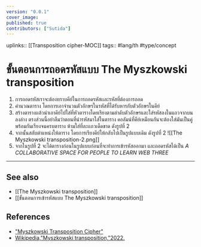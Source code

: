 ```yaml
---
version: "0.0.1"
cover_image:
published: true
contributors: ["Sutida"]
---
```

uplinks:: [[Transposition cipher-MOC]]
tags:: #lang/th #type/concept

# ขั้นตอนการถอดรหัสแบบ The Myszkowski transposition
1. การถอดรหัสเราจะต้องทราบคีย์ในการถอดรหัสเเละรหัสที่ต้องการถอด
2. คำนวณตาราง โดยการเอาจำนวนตัวอักษรในรหัสที่ได้รับหารกับตัวอักษรในคีย์ 
3. สร้างตารางเเล้วนำเอาคีย์ไปใส่ที่หัวตารางโดยเรียงตามลำดับตัวอักษรและใส่รหัสลงในแถวจากบนลงล่าง ตรงส่วนนี้อย่าลืมว่าตอนที่นำรหัสมาใส่ในตาราง คอลัมน์ที่คีย์เหมือนกันจะต้องใส่มันเป็นคู่พร้อมกันเรียงจนครบตาราง ห้ามใส่ที่ละเเถวเด็ดขาด ดังรูปที่ 2
4. จากนั้นสลับตำแหน่งให้ตาราง โดยการเรียงคีย์ให้กลับไปเป็นรูปแบบเดิม ดังรูปที่ 2
![[The Myszkowski transposition-2.png]]
5. จากในรูปที่ 2 จะได้ตารางก่อนในรูปแบบก่อนที่จะทำการเข้ารหัสออกมา และถอดรหัสได้เป็น  *A COLLABORATIVE SPACE FOR PEOPLE TO LEARN WEB THREE*
---
## See also
- [[The Myszkowski transposition]]
- [[ขั้นตอนการเข้ารหัสแบบ The Myszkowski transposition]]
## References
- ["Myszkowski Transposition Cipher"](https://crypto.interactive-maths.com/myszkowski-transposition-cipher.html)
- [Wikipedia,"Myszkowski transposition,"2022.](https://en.wikipedia.org/wiki/Transposition_cipher#Myszkowski_transposition)
